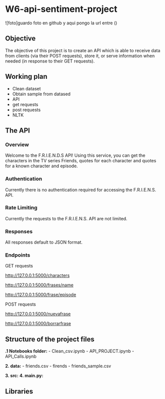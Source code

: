 # W6-api-sentiment-project

![foto]guardo foto en github y aqui pongo la url entre ()

## Objective

The objective of this project is to create an API which is able to receive data from clients (via their POST requests), store it, or serve information when needed (in response to their GET requests). 

## Working plan
- Clean dataset
- Obtain sample from datased
- API 
- get requests
- post requests
- NLTK

## The API

### Overview
Welcome to the F.R.I.E.N.D.S API! Using this service, you can get the characters in the TV series Friends, quotes for each character and quotes for a known character and episode. 

### Authentication
Currently there is no authentication required for accessing the F.R.I.E.N.S. API.

### Rate Limiting
Currently the requests to the F.R.I.E.N.S. API are not limited. 

### Responses
All responses default to JSON format. 

### Endpoints

GET requests

http://127.0.0.1:5000/characters

http://127.0.0.1:5000/frases/name

http://127.0.0.1:5000/frase/episode




POST requests

http://127.0.0.1:5000/nuevafrase

http://127.0.0.1:5000/borrarfrase



## Structure of the project files

**.1 Notebooks folder:** 
    - Clean_csv.ipynb
    - API_PROJECT.ipynb
    - API_Calls.ipynb

**2. data:**
    - friends.csv
    - firends
    - friends_sample.csv



**3. src:**
**4. main.py:**

## Libraries



